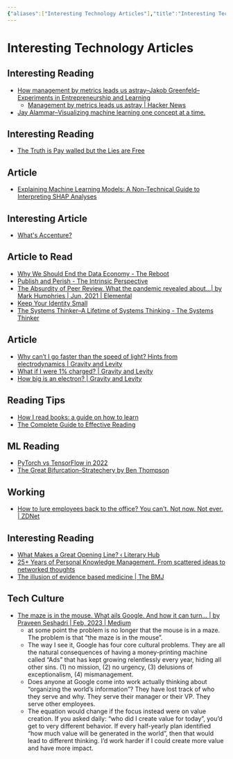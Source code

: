 ```yaml
---
{"aliases":["Interesting Technology Articles"],"title":"Interesting Technology Articles","date":"2021-11-18","tags":["reading"],"dg-publish":true,"permalink":"/etc/tech-reading/","dgPassFrontmatter":true}
---
```



# Interesting Technology Articles

## Interesting Reading

- [How management by metrics leads us astray–Jakob Greenfeld–Experiments in Entrepreneurship and Learning](https://jakobgreenfeld.com/metrics)
    - [Management by metrics leads us astray | Hacker News](https://news.ycombinator.com/item?id=25856257)
- [Jay Alammar–Visualizing machine learning one concept at a time.](https://jalammar.github.io/)

## Interesting Reading

- [The Truth is Pay walled but the Lies are Free](https://www.currentaffairs.org/2020/08/the-truth-is-paywalled-but-the-lies-are-free/)

## Article

- [Explaining Machine Learning Models: A Non-Technical Guide to Interpreting SHAP Analyses](https://www.aidancooper.co.uk/a-non-technical-guide-to-interpreting-shap-analyses/)

## Interesting Article

- [What's Accenture?](https://retool.com/blog/whats-accenture/)

## Article to Read

- [Why We Should End the Data Economy - The Reboot](https://thereboot.com/why-we-should-end-the-data-economy/)
- [Publish and Perish - The Intrinsic Perspective](https://erikhoel.substack.com/p/publish-and-perish)
- [The Absurdity of Peer Review. What the pandemic revealed about…| by Mark Humphries | Jun, 2021 | Elemental](https://elemental.medium.com/the-absurdity-of-peer-review-1d58e5d9e661)
- [Keep Your Identity Small](https://www.paulgraham.com/identity.html)
- [The Systems Thinker–A Lifetime of Systems Thinking - The Systems Thinker](https://thesystemsthinker.com/a-lifetime-of-systems-thinking/)

## Article

- [Why can’t I go faster than the speed of light? Hints from electrodynamics | Gravity and Levity](https://gravityandlevity.wordpress.com/2009/04/08/why-cant-i-go-faster-than-the-speed-of-light-hints-from-electrodynamics/)
- [What if I were 1% charged? | Gravity and Levity](https://gravityandlevity.wordpress.com/2013/05/22/what-if-i-were-1-charged/)
- [How big is an electron? | Gravity and Levity](https://gravityandlevity.wordpress.com/2015/04/11/how-big-is-an-electron/)

## Reading Tips

- [How I read books: a guide on how to learn](https://denzhadanov.com/how-i-read-books-a-guide-on-how-to-learn-a943123a4aeb)
- [The Complete Guide to Effective Reading](https://maartenvandoorn.nl/reading-guide/)

## ML Reading

- [PyTorch vs TensorFlow in 2022](https://www.assemblyai.com/blog/pytorch-vs-tensorflow-in-2022/)
- [The Great Bifurcation–Stratechery by Ben Thompson](https://stratechery.com/2021/the-great-bifurcation/)

## Working

- [How to lure employees back to the office? You can't. Not now. Not ever. | ZDNet](https://www.zdnet.com/article/they-really-arent-going-back-work-from-home-is-here-to-stay/)

## Interesting Reading

- [What Makes a Great Opening Line? ‹ Literary Hub](https://lithub.com/what-makes-a-great-opening-line/)
- [25+ Years of Personal Knowledge Management. From scattered ideas to networked thoughts](https://dsebastien.net/blog/2022-04-03-25-years-of-personal-knowledge-management)
- [The illusion of evidence based medicine | The BMJ](https://www.bmj.com/content/376/bmj.o702)


## Tech Culture
- [The maze is in the mouse. What ails Google. And how it can turn… | by Praveen Seshadri | Feb, 2023 | Medium](https://medium.com/@pravse/the-maze-is-in-the-mouse-980c57cfd61a)
	- at some point the problem is no longer that the mouse is in a maze. The problem is that “the maze is in the mouse”.
	- The way I see it, Google has four core cultural problems. They are all the natural consequences of having a money-printing machine called “Ads” that has kept growing relentlessly every year, hiding all other sins.  (1) no mission, (2) no urgency, (3) delusions of exceptionalism, (4) mismanagement.
	- Does anyone at Google come into work actually thinking about “organizing the world’s information”? They have lost track of who they serve and why. They serve their manager or their VP. They serve other employees.
	- The equation would change if the focus instead were on value creation. If you asked daily: “who did I create value for today”, you’d get to very different behavior. If every half-yearly plan identified “how much value will be generated in the world”, then that would lead to different thinking. I’d work harder if I could create more value and have more impact.